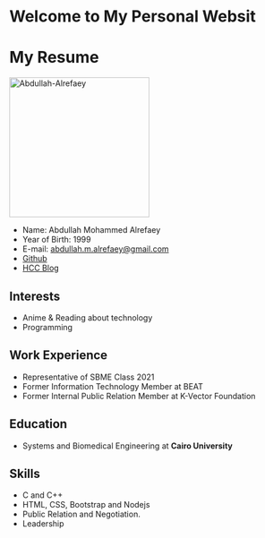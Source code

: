# Welcome to My Personal Websit

# My Resume

<img src="./images/Profile.png" alt="Abdullah-Alrefaey" width="250"/>

* Name: Abdullah Mohammed Alrefaey
* Year of Birth: 1999
* E-mail: abdullah.m.alrefaey@gmail.com
* [Github](https://github.com/Abdullah-Alrefaey)
* [HCC Blog](https://github.com/Abdullah-Alrefaey/Abdullah-Alrefaey.github.io/blob/master/posts/2019-12-03-HCC.md)

## Interests

* Anime & Reading about technology
* Programming

## Work Experience

* Representative of SBME Class 2021
* Former Information Technology Member at BEAT
* Former Internal Public Relation Member at K-Vector Foundation

## Education

* Systems and Biomedical Engineering at **Cairo University**

## Skills
* C and C++
* HTML, CSS, Bootstrap and Nodejs
* Public Relation and Negotiation.
* Leadership
